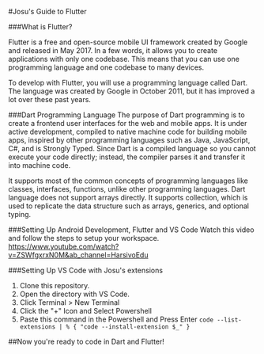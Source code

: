 #Josu's Guide to Flutter

###What is Flutter?

Flutter is a free and open-source mobile UI framework created by Google and released in May 2017. In a few words, it allows you to create applications with only one codebase. This means that you can use one programming language and one codebase to many devices.

To develop with Flutter, you will use a programming language called Dart. The language was created by Google in October 2011, but it has improved a lot over these past years.

###Dart Programming Language
The purpose of Dart programming is to create a frontend user interfaces for the web and mobile apps. It is under active development, compiled to native machine code for building mobile apps, inspired by other programming languages such as Java, JavaScript, C#, and is Strongly Typed. Since Dart is a compiled language so you cannot execute your code directly; instead, the compiler parses it and transfer it into machine code.

It supports most of the common concepts of programming languages like classes, interfaces, functions, unlike other programming languages. Dart language does not support arrays directly. It supports collection, which is used to replicate the data structure such as arrays, generics, and optional typing.

###Setting Up Android Development, Flutter and VS Code
Watch this video and follow the steps to setup your workspace.
https://www.youtube.com/watch?v=ZSWfgxrxN0M&ab_channel=HarsivoEdu

###Setting Up VS Code with Josu's extensions
1. Clone this repository.
2. Open the directory with VS Code.
3. Click Terminal > New Terminal
4. Click the "+" Icon and Select Powershell
5. Paste this command in the Powershell and Press Enter
`code --list-extensions | % { "code --install-extension $_" }`

##Now you're ready to code in Dart and Flutter!